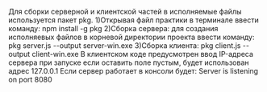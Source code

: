 Для сборки серверной и клиентской частей в исполняемые файлы используется пакет pkg. 1)Открывая файл практики в терминале ввести команду: npm install -g pkg 2)Сборка сервера: для создания исполняевых файлов в корневой директории проекта ввести команду: pkg server.js --output server-win.exe 3)Сборка клиента: pkg client.js --output client-win.exe В клиентском коде предусмотрен ввод IP-адреса сервера при запуске если оставить поле пустым, будет использован адрес 127.0.0.1 Если сервер работает в консоли будет: Server is listening on port 8080

